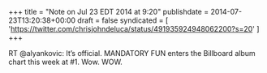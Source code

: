 +++
title = "Note on Jul 23 EDT 2014 at 9:20"
publishdate = 2014-07-23T13:20:38+00:00
draft = false
syndicated = [ 'https://twitter.com/chrisjohndeluca/status/491935924948062200?s=20' ]
+++

RT @alyankovic: It’s official.  MANDATORY FUN enters the Billboard album chart this week at #1.  Wow.  WOW.
